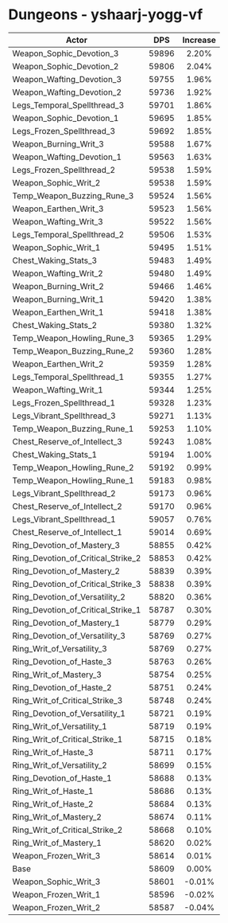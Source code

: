 # Dungeons - yshaarj-yogg-vf
| Actor | DPS | Increase |
|---|:---:|:---:|
|Weapon_Sophic_Devotion_3|59896|2.20%|
|Weapon_Sophic_Devotion_2|59806|2.04%|
|Weapon_Wafting_Devotion_3|59755|1.96%|
|Weapon_Wafting_Devotion_2|59736|1.92%|
|Legs_Temporal_Spellthread_3|59701|1.86%|
|Weapon_Sophic_Devotion_1|59695|1.85%|
|Legs_Frozen_Spellthread_3|59692|1.85%|
|Weapon_Burning_Writ_3|59588|1.67%|
|Weapon_Wafting_Devotion_1|59563|1.63%|
|Legs_Frozen_Spellthread_2|59538|1.59%|
|Weapon_Sophic_Writ_2|59538|1.59%|
|Temp_Weapon_Buzzing_Rune_3|59524|1.56%|
|Weapon_Earthen_Writ_3|59523|1.56%|
|Weapon_Wafting_Writ_3|59522|1.56%|
|Legs_Temporal_Spellthread_2|59506|1.53%|
|Weapon_Sophic_Writ_1|59495|1.51%|
|Chest_Waking_Stats_3|59483|1.49%|
|Weapon_Wafting_Writ_2|59480|1.49%|
|Weapon_Burning_Writ_2|59466|1.46%|
|Weapon_Burning_Writ_1|59420|1.38%|
|Weapon_Earthen_Writ_1|59418|1.38%|
|Chest_Waking_Stats_2|59380|1.32%|
|Temp_Weapon_Howling_Rune_3|59365|1.29%|
|Temp_Weapon_Buzzing_Rune_2|59360|1.28%|
|Weapon_Earthen_Writ_2|59359|1.28%|
|Legs_Temporal_Spellthread_1|59355|1.27%|
|Weapon_Wafting_Writ_1|59344|1.25%|
|Legs_Frozen_Spellthread_1|59328|1.23%|
|Legs_Vibrant_Spellthread_3|59271|1.13%|
|Temp_Weapon_Buzzing_Rune_1|59253|1.10%|
|Chest_Reserve_of_Intellect_3|59243|1.08%|
|Chest_Waking_Stats_1|59194|1.00%|
|Temp_Weapon_Howling_Rune_2|59192|0.99%|
|Temp_Weapon_Howling_Rune_1|59183|0.98%|
|Legs_Vibrant_Spellthread_2|59173|0.96%|
|Chest_Reserve_of_Intellect_2|59170|0.96%|
|Legs_Vibrant_Spellthread_1|59057|0.76%|
|Chest_Reserve_of_Intellect_1|59014|0.69%|
|Ring_Devotion_of_Mastery_3|58855|0.42%|
|Ring_Devotion_of_Critical_Strike_2|58853|0.42%|
|Ring_Devotion_of_Mastery_2|58839|0.39%|
|Ring_Devotion_of_Critical_Strike_3|58838|0.39%|
|Ring_Devotion_of_Versatility_2|58820|0.36%|
|Ring_Devotion_of_Critical_Strike_1|58787|0.30%|
|Ring_Devotion_of_Mastery_1|58779|0.29%|
|Ring_Devotion_of_Versatility_3|58769|0.27%|
|Ring_Writ_of_Versatility_3|58769|0.27%|
|Ring_Devotion_of_Haste_3|58763|0.26%|
|Ring_Writ_of_Mastery_3|58754|0.25%|
|Ring_Devotion_of_Haste_2|58751|0.24%|
|Ring_Writ_of_Critical_Strike_3|58748|0.24%|
|Ring_Devotion_of_Versatility_1|58721|0.19%|
|Ring_Writ_of_Versatility_1|58719|0.19%|
|Ring_Writ_of_Critical_Strike_1|58715|0.18%|
|Ring_Writ_of_Haste_3|58711|0.17%|
|Ring_Writ_of_Versatility_2|58699|0.15%|
|Ring_Devotion_of_Haste_1|58688|0.13%|
|Ring_Writ_of_Haste_1|58686|0.13%|
|Ring_Writ_of_Haste_2|58684|0.13%|
|Ring_Writ_of_Mastery_2|58674|0.11%|
|Ring_Writ_of_Critical_Strike_2|58668|0.10%|
|Ring_Writ_of_Mastery_1|58620|0.02%|
|Weapon_Frozen_Writ_3|58614|0.01%|
|Base|58609|0.00%|
|Weapon_Sophic_Writ_3|58601|-0.01%|
|Weapon_Frozen_Writ_1|58596|-0.02%|
|Weapon_Frozen_Writ_2|58587|-0.04%|
